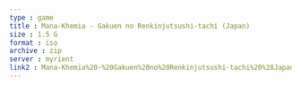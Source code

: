 ```yaml
---
type : game
title : Mana-Khemia - Gakuen no Renkinjutsushi-tachi (Japan)
size : 1.5 G
format : iso
archive : zip
server : myrient
link2 : Mana-Khemia%20-%20Gakuen%20no%20Renkinjutsushi-tachi%20%28Japan%29
---
```

